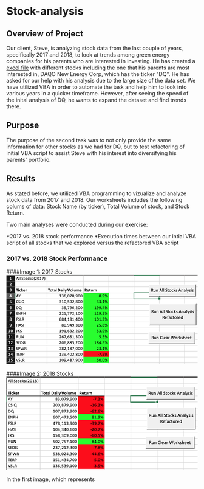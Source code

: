 # Stock-analysis

## Overview of Project

Our client, Steve, is analyzing stock data from the last couple of years, specifically 2017 and 2018, to look at trends among green energy companies for his parents who are interested in investing. He has created a [excel file](https://github.com/Stewartsl17/Stock-analysis/blob/master/VBA_Challenge.xlsm) with different stocks including the one that his parents are most interested in, DAQO New Energy Corp, which has the ticker "DQ". He has asked for our help with his analysis due to the large size of the data set. We have utilized VBA in order to automate the task and help him to look into various years in a quicker timeframe. However, after seeing the speed of the inital analysis of DQ, he wants to expand the dataset and find trends there. 

## Purpose 

The purpose of the second task was to not only provide the same information for other stocks as we had for DQ, but to test refactoring of initial VBA script to assist Steve with his interest into diversifying his parents' portfolio. 

## Results

As stated before, we utilized VBA programming to vizualize and analyze stock data from 2017 and 2018. Our worksheets includes the following colums of data: Stock Name (by ticker), Total Volume of stock, and Stock Return. 

Two main analyses were conducted during our exercise: 

*2017 vs. 2018 stock performance 
*Execution times between our intial VBA script of all stocks that we explored versus the refactored VBA script

### 2017 vs. 2018 Stock Performance

####Image 1: 2017 Stocks
![](https://github.com/Stewartsl17/Stock-analysis/blob/master/Resources/Stock_Performance_2017.png)

####Image 2: 2018 Stocks
![](https://github.com/Stewartsl17/Stock-analysis/blob/master/Resources/Stock_Performance_2018.png)

In the first image, which represents 

